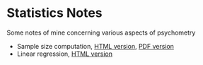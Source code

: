 # Statistics Notes


Some notes of mine concerning various aspects of psychometry

<!--more-->

- Sample size computation,
  [HTML version](/presentations/sample_size/samplesize_presentation.html),
  [PDF version](/presentations/sample_size/samplesize_presentation.pdf)
- Linear regression,
  [HTML version](/post/2020-08-16-linearregression/)

<!--more-->

